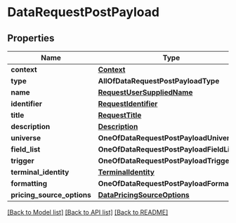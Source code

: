 # DataRequestPostPayload

## Properties
Name | Type | Description | Notes
------------ | ------------- | ------------- | -------------
**context** | [**Context**](Context.md) |  | [optional] 
**type** | **AllOfDataRequestPostPayloadType** |  | 
**name** | [**RequestUserSuppliedName**](RequestUserSuppliedName.md) |  | [optional] 
**identifier** | [**RequestIdentifier**](RequestIdentifier.md) |  | [optional] 
**title** | [**RequestTitle**](RequestTitle.md) |  | [optional] 
**description** | [**Description**](Description.md) |  | [optional] 
**universe** | **OneOfDataRequestPostPayloadUniverse** |  | 
**field_list** | **OneOfDataRequestPostPayloadFieldList** |  | 
**trigger** | **OneOfDataRequestPostPayloadTrigger** |  | 
**terminal_identity** | [**TerminalIdentity**](TerminalIdentity.md) |  | [optional] 
**formatting** | **OneOfDataRequestPostPayloadFormatting** |  | [optional] 
**pricing_source_options** | [**DataPricingSourceOptions**](DataPricingSourceOptions.md) |  | [optional] 

[[Back to Model list]](../README.md#documentation-for-models) [[Back to API list]](../README.md#documentation-for-api-endpoints) [[Back to README]](../README.md)

